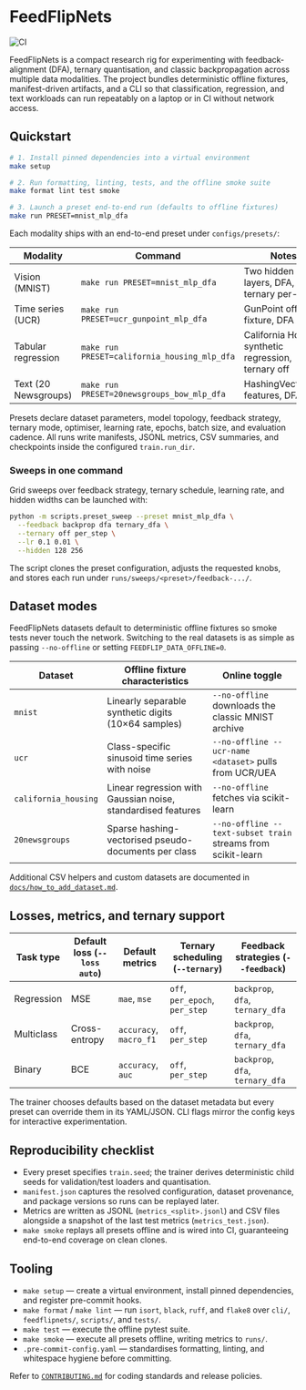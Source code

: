# FeedFlipNets

![CI](https://github.com/akigogikar/FeedFlipNets/actions/workflows/ci.yml/badge.svg)

FeedFlipNets is a compact research rig for experimenting with feedback-alignment
(DFA), ternary quantisation, and classic backpropagation across multiple data
modalities. The project bundles deterministic offline fixtures, manifest-driven
artifacts, and a CLI so that classification, regression, and text workloads can
run repeatably on a laptop or in CI without network access.

## Quickstart

```bash
# 1. Install pinned dependencies into a virtual environment
make setup

# 2. Run formatting, linting, tests, and the offline smoke suite
make format lint test smoke

# 3. Launch a preset end-to-end run (defaults to offline fixtures)
make run PRESET=mnist_mlp_dfa
```

Each modality ships with an end-to-end preset under `configs/presets/`:

| Modality            | Command                                                      | Notes |
| ------------------- | ------------------------------------------------------------- | ----- |
| Vision (MNIST)      | `make run PRESET=mnist_mlp_dfa`                               | Two hidden layers, DFA, ternary per-step |
| Time series (UCR)   | `make run PRESET=ucr_gunpoint_mlp_dfa`                        | GunPoint offline fixture, DFA |
| Tabular regression  | `make run PRESET=california_housing_mlp_dfa`                  | California Housing synthetic regression, ternary off |
| Text (20 Newsgroups)| `make run PRESET=20newsgroups_bow_mlp_dfa`                    | HashingVectorizer features, DFA |

Presets declare dataset parameters, model topology, feedback strategy, ternary
mode, optimiser, learning rate, epochs, batch size, and evaluation cadence. All
runs write manifests, JSONL metrics, CSV summaries, and checkpoints inside the
configured `train.run_dir`.

### Sweeps in one command

Grid sweeps over feedback strategy, ternary schedule, learning rate, and hidden
widths can be launched with:

```bash
python -m scripts.preset_sweep --preset mnist_mlp_dfa \
  --feedback backprop dfa ternary_dfa \
  --ternary off per_step \
  --lr 0.1 0.01 \
  --hidden 128 256
```

The script clones the preset configuration, adjusts the requested knobs, and
stores each run under `runs/sweeps/<preset>/feedback-.../`.

## Dataset modes

FeedFlipNets datasets default to deterministic offline fixtures so smoke tests
never touch the network. Switching to the real datasets is as simple as passing
`--no-offline` or setting `FEEDFLIP_DATA_OFFLINE=0`.

| Dataset              | Offline fixture characteristics                               | Online toggle |
| -------------------- | ------------------------------------------------------------- | ------------- |
| `mnist`              | Linearly separable synthetic digits (10×64 samples)           | `--no-offline` downloads the classic MNIST archive |
| `ucr`                | Class-specific sinusoid time series with noise                | `--no-offline --ucr-name <dataset>` pulls from UCR/UEA |
| `california_housing` | Linear regression with Gaussian noise, standardised features  | `--no-offline` fetches via scikit-learn |
| `20newsgroups`       | Sparse hashing-vectorised pseudo-documents per class          | `--no-offline --text-subset train` streams from scikit-learn |

Additional CSV helpers and custom datasets are documented in
[`docs/how_to_add_dataset.md`](docs/how_to_add_dataset.md).

## Losses, metrics, and ternary support

| Task type      | Default loss (`--loss auto`) | Default metrics            | Ternary scheduling (`--ternary`) | Feedback strategies (`--feedback`) |
| -------------- | ---------------------------- | -------------------------- | -------------------------------- | ---------------------------------- |
| Regression     | MSE                          | `mae`, `mse`               | `off`, `per_epoch`, `per_step`  | `backprop`, `dfa`, `ternary_dfa`   |
| Multiclass     | Cross-entropy                | `accuracy`, `macro_f1`     | `off`, `per_step`               | `backprop`, `dfa`, `ternary_dfa`   |
| Binary         | BCE                          | `accuracy`, `auc`          | `off`, `per_step`               | `backprop`, `dfa`, `ternary_dfa`   |

The trainer chooses defaults based on the dataset metadata but every preset can
override them in its YAML/JSON. CLI flags mirror the config keys for interactive
experimentation.

## Reproducibility checklist

- Every preset specifies `train.seed`; the trainer derives deterministic child
  seeds for validation/test loaders and quantisation.
- `manifest.json` captures the resolved configuration, dataset provenance, and
  package versions so runs can be replayed later.
- Metrics are written as JSONL (`metrics_<split>.jsonl`) and CSV files alongside
  a snapshot of the last test metrics (`metrics_test.json`).
- `make smoke` replays all presets offline and is wired into CI, guaranteeing
  end-to-end coverage on clean clones.

## Tooling

- `make setup` — create a virtual environment, install pinned dependencies, and
  register pre-commit hooks.
- `make format` / `make lint` — run `isort`, `black`, `ruff`, and `flake8` over
  `cli/`, `feedflipnets/`, `scripts/`, and `tests/`.
- `make test` — execute the offline pytest suite.
- `make smoke` — execute all presets offline, writing metrics to `runs/`.
- `.pre-commit-config.yaml` — standardises formatting, linting, and whitespace
  hygiene before committing.

Refer to [`CONTRIBUTING.md`](CONTRIBUTING.md) for coding standards and release
policies.
